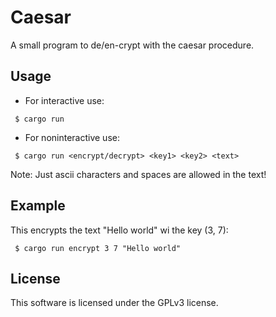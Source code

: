 # Caesar
A small program to de/en-crypt with the caesar procedure.

## Usage
- For interactive use: 
```shell
 $ cargo run
```

- For noninteractive use: 
```shell
 $ cargo run <encrypt/decrypt> <key1> <key2> <text>
```

Note: Just ascii characters and spaces are allowed in the text!

## Example

This encrypts the text "Hello world" wi the key (3, 7):
```shell
 $ cargo run encrypt 3 7 "Hello world"
```

## License
This software is licensed under the GPLv3 license.
